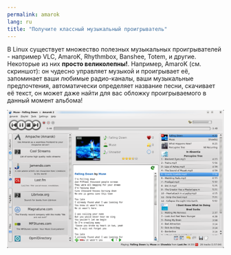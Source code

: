```yaml
---
permalink: amarok
lang: ru
title: "Получите классный музыкальный проигрыватель"
---
```


В Linux существует множество полезных музыкальных проигрывателей -
например VLC, AmaroK, Rhythmbox, Banshee, Totem, и другие. Некоторые из
них <b>просто великолепны!</b>. Например, AmaroK (см. скриншот): 
он чудесно управляет музыкой и проигрывает её, запоминает ваши любимые
радио-каналы, ваши музыкальные предпочтения, автоматически определяет
название песни, скачивает её текст, он может даже найти для вас обложку
проигрываемого в данный момент альбома!

<img src="/img/amarok.png" />




